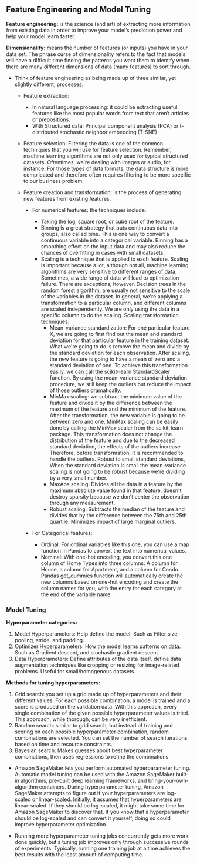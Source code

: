 ## Feature Engineering and Model Tuning
**Feature engineering:** is the science (and art) of extracting more information from existing data in order to improve your model’s prediction power and help your model learn faster.

**Dimensionality:** means the number of features (or inputs) you have in your data set. The phrase curse of dimensionality refers to the fact that models will have a difficult time finding the patterns you want them to identify when there are many different dimensions of data (many features) to sort through.

* Think of feature engineering as being made up of three similar, yet slightly different,
processes:
    - Feature extraction:
      - In natural language processing: it could be extracting useful features like the most popular words from text that aren’t articles or prepositions.
      - With Structured data: Principal component analysis (PCA) or t-distributed stochastic neighbor embedding (T-SNE)

    - Feature selection:  Filtering the data is one of the common techniques that you will use for feature selection. Remember, machine learning algorithms are not only used for typical structured datasets. Oftentimes, we're dealing with images or audio, for instance. For those types of data formats, the data structure is more complicated and therefore often requires filtering to be more specific to our business problem.
    - Feature creation and transformation: is the process of generating new features from existing features.
         - For numerical features: the techniques include:
           - Taking the log, square root, or cube root of the feature.
           - Binning is a great strategy that puts continuous data into groups, also called bins. This is one way to convert a continuous variable into a categorical variable. Binning has a smoothing effect on the input data and may also reduce the chances of overfitting in cases with small datasets.
           - Scaling is a technique that is applied to each feature. Scaling is important because a lot, although not all, machine learning algorithms are very sensitive to different ranges of data. Sometimes, a wide range of data will lead to optimization failure. There are exceptions, however. Decision trees in the random forest algorithm, are usually not sensitive to the scale of the variables in the dataset. In general, we're applying a transformation to a particular column, and different columns are scaled independently. We are only using the data in a specific column to do the scaling.
Scaling transformation techniques:
                - Mean-variance standardization: For one particular feature X, we are going to first find out the mean and standard deviation for that particular feature in the training dataset. What we're going to do is remove the mean and divide by the standard deviation for each observation. After scaling, the new feature is going to have a mean of zero and a standard deviation of one. To achieve this transformation easily, we can call the scikit-learn StandardScaler function. By using the mean-variance standard deviation procedure, we still keep the outliers but reduce the impact of those outliers dramatically.
                - MinMax scaling: we subtract the minimum value of the feature and divide it by the difference between the maximum of the feature and the minimum of the feature. After the transformation, the new variable is going to be between zero and one. MinMax scaling can be easily done by calling the MinMax scaler from the scikit-learn package. This transformation does not change the distribution of the feature and due to the decreased standard deviation, the effects of the outliers increase. Therefore, before transformation, it is recommended to handle the outliers. Robust to small standard deviations, When the standard deviation is small the mean-variance scaling is not going to be robust because we're dividing by a very small number.
                - MaxAbs scaling: Divides all the data in a feature by the maximum absolute value found in that feature. doesn't destroy sparsity because we don’t center the observation through any measurement.
                - Robust scaling: Subtracts the median of the feature and divides that by the difference between the 75th and 25th quartile. Minimizes impact of large marginal outliers.
      


         - For Categorical features:
           - Ordinal: For ordinal variables like this one, you can use a map function in Pandas to convert the text into numerical values.
           - Nominal: With one-hot encoding, you convert this one column of Home Types into three columns: A column for House, a column for Apartment, and a column for Condo. Pandas get_dummies function will automatically create the new columns based on one-hot encoding and create the column names for you, with the entry for each category at the end of the variable name.


### Model Tuning

**Hyperparameter categories:**
1. Model Hyperparameters: Help define the model. Such as Filter size, pooling, stride, and padding.
2. Optimizer Hyperparameters: How the model learns patterns on data. Such as Gradient descent, and stochastic gradient descent.
3. Data Hyperprameters: Define attributes of the data itself. define data augmentation techniques like cropping or resizing for image-related problems. Useful for small/homogenous datasets.

**Methods for tuning hyperparameters:**
1. Grid search: you set up a grid made up of hyperparameters and their different values. For each possible combination, a model is trained and a score is produced on the validation data. With this approach, every single combination of the given possible hyperparameter values is tried. This approach, while thorough, can be very inefficient.
2. Random search: similar to grid search, but instead of training and scoring on each possible hyperparameter combination, random combinations are selected. You can set the number of search iterations based on time and resource constraints.
3. Bayesian search: Makes guesses about best hyperparameter combinations, then uses regressions to refine the combinations.


* Amazon SageMaker lets you perform automated hyperparameter tuning. Automatic model tuning can be used with the Amazon SageMaker built-in algorithms, pre-built deep learning frameworks, and bring-your-own-algorithm containers. During hyperparameter tuning, Amazon SageMaker attempts to figure out if your hyperparameters are log-scaled or linear-scaled. Initially, it assumes that hyperparameters are linear-scaled. If they should be log-scaled, it might take some time for Amazon SageMaker to discover that. If you know that a hyperparameter should be log-scaled and can convert it yourself, doing so could improve hyperparameter optimization.

* Running more hyperparameter tuning jobs concurrently gets more work done quickly, but a tuning job improves only through successive rounds of experiments. Typically, running one training job at a time achieves the best results with the least amount of computing time.

    
    
    

